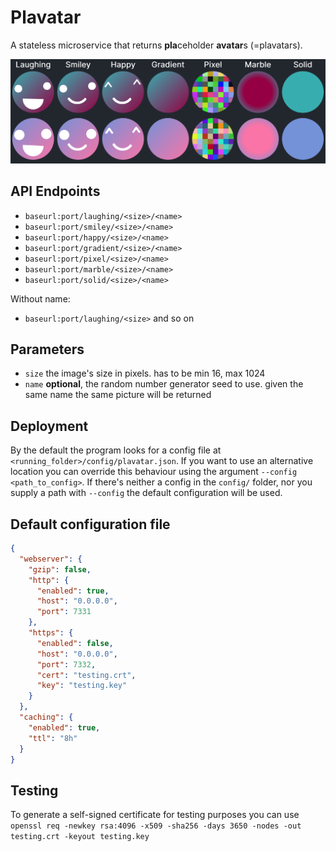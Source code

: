 # Plavatar
A stateless microservice that returns **pla**ceholder **avatar**s (=plavatars).

![assets/demo.png](assets/demo.png)

## API Endpoints
* `baseurl:port/laughing/<size>/<name>`
* `baseurl:port/smiley/<size>/<name>`
* `baseurl:port/happy/<size>/<name>`
* `baseurl:port/gradient/<size>/<name>`
* `baseurl:port/pixel/<size>/<name>`
* `baseurl:port/marble/<size>/<name>`
* `baseurl:port/solid/<size>/<name>`

Without name:
* `baseurl:port/laughing/<size>` and so on

## Parameters
* `size` the image's size in pixels. has to be min 16, max 1024
* `name` **optional**, the random number generator seed to use. given the same name the same picture will be returned

## Deployment
By the default the program looks for a config file at `<running_folder>/config/plavatar.json`. If you want to use an
alternative location you can override this behaviour using the argument `--config <path_to_config>`. If there's neither
a config in the `config/` folder, nor you supply a path with `--config` the default configuration will be used.

## Default configuration file
```json
{
  "webserver": {
    "gzip": false,
    "http": {
      "enabled": true,
      "host": "0.0.0.0",
      "port": 7331
    },
    "https": {
      "enabled": false,
      "host": "0.0.0.0",
      "port": 7332,
      "cert": "testing.crt",
      "key": "testing.key"
    }
  },
  "caching": {
    "enabled": true,
    "ttl": "8h"
  }
}
```

## Testing
To generate a self-signed certificate for testing purposes you can
use `openssl req -newkey rsa:4096 -x509 -sha256 -days 3650 -nodes -out testing.crt -keyout testing.key`
